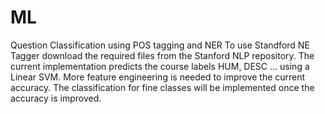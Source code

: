 # ML
Question Classification using POS tagging and NER
To use Standford NE Tagger download the required files from the Stanford NLP repository. The current implementation predicts the course labels HUM, DESC ... using a Linear SVM.
More feature engineering is needed to improve the current accuracy. The classification for fine classes will be implemented once the accuracy is improved.
